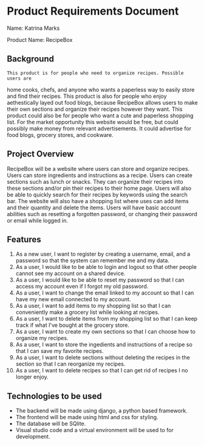 # Product Requirements Document
Name: Katrina Marks 

Product Name: RecipeBox

## Background
    This product is for people who need to organize recipes. Possible users are 
home cooks, chefs, and anyone who wants a paperless way to easily store and 
find their recipes. This product is also for people who enjoy aethestically 
layed out food blogs, because RecipeBox allows users to make their own sections 
and organize their recipes however they want. This product could also be for 
people who want a cute and paperless shopping list.
    For the market opportunity this website would be free, but could possibly
make money from relevant advertisements. It could advertise for food blogs, 
grocery stores, and cookware.

## Project Overview
RecipeBox will be a website where users can store and organize recipes.
Users can store ingredients and instructions as a recipe. Users can create 
sections such as lunch or snacks. They can organize their recipes into these
sections and/or pin their recipes to their home page. Users will also be able to 
quickly search for their recipes by keywords using the search bar. The website
will also have a shopping list where uses can add items and their quantity and 
delete the items. Users will have basic account abilities such as resetting a 
forgotten password, or changing their password or email while logged in.

## Features
1. As a new user, I want to register by creating a username, email, and a password so that the system can remember me and my data.
2. As a user, I would like to be able to login and logout so that other people cannot see my account on a shared device.
3. As a user, I would like to be able to reset my password so that I can access my account even if I forgot my old password.
4. As a user, I want to change the email linked to my account so that I can have my new email connected to my account.
5. As a user, I want to add items to my shopping list so that I can conveniently make a grocery list while looking at recipes.
6. As a user, I want to delete items from my shopping list so that I can keep track if what I've bought at the grocery store.
7. As a user, I want to create my own sections so that I can choose how to organize my recipes.
8. As a user, I want to store the ingedients and instructions of a recipe so that I can save my favorite recipes.
9. As a user, I want to delete sections without deleting the recipes in the section so that I can reorganize my recipes.
10. As a user, I want to delete recipes so that I can get rid of recipes I no longer enjoy.

## Technologies to be used
- The backend will be made using django, a python based framework.
- The frontend will be made using html and css for styling.
- The database will be SQlite.
- Visual studio code and a virtual environment will be used to for development. 